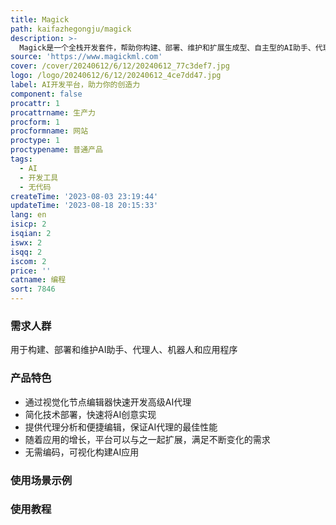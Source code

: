```yaml
---
title: Magick
path: kaifazhegongju/magick
description: >-
  Magick是一个全栈开发套件，帮助你构建、部署、维护和扩展生成型、自主型的AI助手、代理人、机器人和应用程序。通过Magick，无需编写代码，你可以轻松构建先进的AI代理，部署和维护AI应用，并随着需求的增长进行扩展。无论你是经验丰富的开发者还是初次接触AI的新手，Magick都为你提供了直观、低代码的界面，让你能够自由构建和定制AI组件。我们相信构建AI应该是简单有趣的，Magick旨在实现这一目标。快来尝试Magick，开创属于你的AI世界吧！
source: 'https://www.magickml.com'
cover: /cover/20240612/6/12/20240612_77c3def7.jpg
logo: /logo/20240612/6/12/20240612_4ce7dd47.jpg
label: AI开发平台，助力你的创造力
component: false
procattr: 1
procattrname: 生产力
procform: 1
procformname: 网站
proctype: 1
proctypename: 普通产品
tags:
  - AI
  - 开发工具
  - 无代码
createTime: '2023-08-03 23:19:44'
updateTime: '2023-08-18 20:15:33'
lang: en
isicp: 2
isqian: 2
iswx: 2
isqq: 2
iscom: 2
price: ''
catname: 编程
sort: 7846
---
```




### 需求人群
用于构建、部署和维护AI助手、代理人、机器人和应用程序

### 产品特色
- 通过视觉化节点编辑器快速开发高级AI代理
- 简化技术部署，快速将AI创意实现
- 提供代理分析和便捷编辑，保证AI代理的最佳性能
- 随着应用的增长，平台可以与之一起扩展，满足不断变化的需求
- 无需编码，可视化构建AI应用

### 使用场景示例


### 使用教程


  
